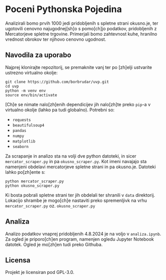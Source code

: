 # Poceni Pythonska Pojedina

Analizirali bomo prvih 1000 jedi pridobljenih s spletne strani okusno.je, ter ugotovili cenovno najugodnej[sh]o s pomo[ch]jo podatkov, pridobljenih z Mercatorjeve spletne trgovine. Primerjali bomo zahtevnost kuhe, hranilno vrednost obrokov ter njihovo cenovno ugodnost. 


## Navodila za uporabo

Najprej klonirajte repozitorij, se premaknite vanj ter po [zh]elji ustvarite ustrezno virtualno okolje:
```
git clone https://github.com/borbrudar/uvp.git
cd uvp
python -m venv env
source env/bin/activate
```
[Ch]e se nimate nalo[zh]enih dependicijev jih nalo[zh]te preko `pip`-a v virtualno okolje (lahko pa tudi globalno).
Potrebni so:
* `requests`
* `beautifulsoup4`
* `pandas`
* `numpy`
* `matplotlib`
* `seaborn` 

Za scrapanje in analizo sta na volji dve python datoteki, in sicer
`mercator_scraper.py` in pa `okusno_scraper.py`. Kot imeni navajajo sta namenjeni obdelavi mercatorjeve spletne strani in pa okusno.je.
Datoteki lahko po[zh]ente s:
```
python mercator_scraper.py
python okusno_scraper.py
```

Ki bosta pobrali spletne strani ter jih obdelali ter shranili v `data` direktorij. Lokacijo shrambe je mogo[ch]e nastaviti preko
spremenljivk na vrhu `mercator_scraper.py` oz. `okusno_scraper.py`

## Analiza 

Analizo podatkov vnaprej pridobljenih 4.8.2024 je na voljo v `analiza.ipynb`. Za ogled je priporo[ch]en program, namenjen ogledu
Jupyter Notebook datotek. Ogled je mo[zh]en tudi preko Githuba. 


## Licensa

Projekt je licensiran pod GPL-3.0. 
